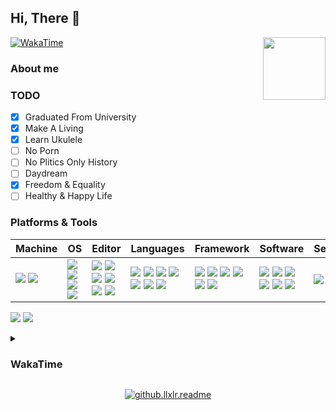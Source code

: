 ## Hi, There 🖖

<img align='right' src='https://cdn.jsdelivr.net/gh/llxlr/llxlr/.github/bg.png' width='100px'>

[![WakaTime](https://github.com/llxlr/llxlr/actions/workflows/waka.yml/badge.svg)](https://github.com/llxlr/llxlr/actions/workflows/waka.yml)

### About me

### TODO

- [x] Graduated From University
- [x] Make A Living
- [x] Learn Ukulele
- [ ] No Porn
- [ ] No Plitics Only History
- [ ] Daydream
- [x] Freedom & Equality
- [ ] Healthy & Happy Life

### Platforms & Tools

<!-- https://simpleicons.org/ -->

| Machine                                                      | OS                                                           | Editor                                                       | Languages                                                    | Framework                                                    | Software                                                     | Service                                                      |
| :----------------------------------------------------------- | :----------------------------------------------------------- | ------------------------------------------------------------ | ------------------------------------------------------------ | ------------------------------------------------------------ | ------------------------------------------------------------ | ------------------------------------------------------------ |
| [![](https://img.shields.io/badge/-Dell-f0f6fc?style=flat-square&logo=dell&logoColor=blue)](https://www.dell.com/) [![](https://img.shields.io/badge/-Raspberry%20Pi-C51A4A?style=flat-square&logo=raspberry-pi&logoColor=white)](https://www.raspberrypi.org/) | [![](https://img.shields.io/badge/-Windows%2011-6ad1fe?style=flat-square&logo=microsoft&logoColor=white)](https://www.microsoft.com/windows/) [![](https://img.shields.io/badge/-Ubuntu%2022.04%20LTS-E95420?style=flat-square&logo=Ubuntu&logoColor=white)](https://ubuntu.com/) [![](https://img.shields.io/badge/-CentOS-262577?style=flat-square&logo=CentOS&logoColor=white)](https://www.centos.org/) [![](https://img.shields.io/badge/-Arch%20Linux-1793D1?style=flat-square&logo=archlinux&logoColor=white)](https://archlinux.org/) | [![](https://img.shields.io/badge/-Visual%20Studio%20Code-blue?style=flat-square&logo=visual-studio-code&logoColor=white)](https://code.visualstudio.com/) [![](https://img.shields.io/badge/-PyCharm-000000?style=flat-square&logo=pycharm&logoColor=white)](https://www.jetbrains.com/pycharm/) [![](https://img.shields.io/badge/-GoLand-000000?style=flat-square&logo=goland&logoColor=white)](https://www.jetbrains.com/go/) [![](https://img.shields.io/badge/-Sublime%20Text-ff9800?style=flat-square&logo=sublimetext&logoColor=white)](https://www.sublimetext.com/) [![](https://img.shields.io/badge/-Neovim-8fff6d?style=flat-square&logo=neovim&logoColor=white)](https://neovim.io/) [![](https://img.shields.io/badge/-Jupyter-f37626?style=flat-square&logo=jupyter&logoColor=white)](https://jupyter.org/) | [![](https://img.shields.io/badge/-HTML5-e34f26?style=flat-square&logo=html5&logoColor=white)](https://html.spec.whatwg.org/) [![](https://img.shields.io/badge/-CSS3-1572b6?style=flat-square&logo=css3&logoColor=white)](https://www.w3.org/Style/CSS/) [![](https://img.shields.io/badge/-JavaScript-f7e018?style=flat-square&logo=javascript&logoColor=white)](https://www.ecma-international.org/) [![](https://img.shields.io/badge/-Python-yellow?style=flat-square&logo=python&logoColor=white)](https://www.python.org/) [![](https://img.shields.io/badge/-Golang-00add8?style=flat-square&logo=go&logoColor=white)](https://golang.org/) [![](https://img.shields.io/badge/-R-276dc3?style=flat-square&logo=R&logoColor=white)](https://www.r-project.org/) [![](https://img.shields.io/badge/-C-a8b9cc?style=flat-square&logo=c&logoColor=white)]() | [![](https://img.shields.io/badge/-PyTorch-ee4c2c?style=flat-square&logo=pytorch&logoColor=white)](https://pytorch.org/) [![](https://img.shields.io/badge/-Scikit%20Learn-f7931e?style=flat-square&logo=scikitlearn&logoColor=white)](https://scikit-learn.org/) [![](https://img.shields.io/badge/-TensorFlow-f38020?style=flat-square&logo=tensorflow&logoColor=white)](https://tensorflow.google.cn/) [![](https://img.shields.io/badge/-Vue.js-4fc08d?style=flat-square&logo=vuedotjs&logoColor=white)](https://vuejs.org/) [![](https://img.shields.io/badge/-FastAPI-009688?style=flat-square&logo=fastapi&logoColor=white)](https://fastapi.tiangolo.com/zh/) [![](https://img.shields.io/badge/-Flask-000000?style=flat-square&logo=flask&logoColor=white)](https://flask.palletsprojects.com/) | [![](https://img.shields.io/badge/-LaTeX-008080?style=flat-square&logo=latex&logoColor=white)](https://www.latex-project.org/) [![](https://img.shields.io/badge/-Node.js-43853d?style=flat-square&logo=nodedotjs&logoColor=white)](https://nodejs.org/) [![](https://img.shields.io/badge/-NPM-cb3837?style=flat-square&logo=npm&logoColor=white)](https://npmjs.com/) [![](https://img.shields.io/badge/-Miniconda-42B029?style=flat-square&logo=anaconda&logoColor=white)](https://conda.io/) [![](https://img.shields.io/badge/-Docker-2496ed?style=flat-square&logo=docker&logoColor=white)](https://www.docker.com/) [![](https://img.shields.io/badge/-Oracle-F80000?style=flat-square&logo=oracle&logoColor=white)](https://www.oracle.com/database/) | [![](https://img.shields.io/badge/-CloudFlare-f38020?style=flat-square&logo=cloudflare&logoColor=white)](https://www.cloudflare.com/) |

![](https://github-readme-stats.vercel.app/api?username=llxlr&include_all_commits=true&show_icons=true&hide_title=true&hide_border=true)
![](https://github-readme-stats.vercel.app/api/top-langs/?username=llxlr&theme=vue&layout=compact&hide_title=true&hide_border=true)

<details>
<summary><h3>WakaTime</h3></summary>
<!--START_SECTION:waka-->
![Code Time](http://img.shields.io/badge/Code%20Time-1%2C716%20hrs%2039%20mins-blue)

**I'm a Night 🦉** 

```text
🌞 Morning                111 commits         ███░░░░░░░░░░░░░░░░░░░░░░   10.62 % 
🌆 Daytime                217 commits         █████░░░░░░░░░░░░░░░░░░░░   20.77 % 
🌃 Evening                343 commits         ████████░░░░░░░░░░░░░░░░░   32.82 % 
🌙 Night                  374 commits         █████████░░░░░░░░░░░░░░░░   35.79 % 
```
📅 **I'm Most Productive on Tuesday** 

```text
Monday                   161 commits         ████░░░░░░░░░░░░░░░░░░░░░   15.41 % 
Tuesday                  176 commits         ████░░░░░░░░░░░░░░░░░░░░░   16.84 % 
Wednesday                166 commits         ████░░░░░░░░░░░░░░░░░░░░░   15.89 % 
Thursday                 132 commits         ███░░░░░░░░░░░░░░░░░░░░░░   12.63 % 
Friday                   125 commits         ███░░░░░░░░░░░░░░░░░░░░░░   11.96 % 
Saturday                 165 commits         ████░░░░░░░░░░░░░░░░░░░░░   15.79 % 
Sunday                   120 commits         ███░░░░░░░░░░░░░░░░░░░░░░   11.48 % 
```


📊 **This Week I Spent My Time On** 

```text
🕑︎ Time Zone: Asia/Shanghai

💬 Programming Languages: 
Markdown                 34 mins             ██████████████████░░░░░░░   72.84 % 
PowerShell               8 mins              █████░░░░░░░░░░░░░░░░░░░░   18.27 % 
TeX                      4 mins              ██░░░░░░░░░░░░░░░░░░░░░░░   08.90 % 

🔥 Editors: 
Sublime Text             47 mins             █████████████████████████   100.00 % 

💻 Operating System: 
Windows                  47 mins             █████████████████████████   100.00 % 
```

**I Mostly Code in Python** 

```text
Python                   10 repos            ████████░░░░░░░░░░░░░░░░░   33.33 % 
JavaScript               5 repos             ████░░░░░░░░░░░░░░░░░░░░░   16.67 % 
Shell                    3 repos             ██░░░░░░░░░░░░░░░░░░░░░░░   10.00 % 
TeX                      2 repos             ██░░░░░░░░░░░░░░░░░░░░░░░   06.67 % 
PowerShell               1 repo              █░░░░░░░░░░░░░░░░░░░░░░░░   03.33 % 
```




 Last Updated on 09/07/2023 00:42:24 UTC
<!--END_SECTION:waka-->
</details>

<p align="center">
  <a href="https://count.getloli.com/">
    <img src="https://count.getloli.com/get/@github.llxlr.readme?theme=rule34" alt="github.llxlr.readme">
  </a>
</p>

